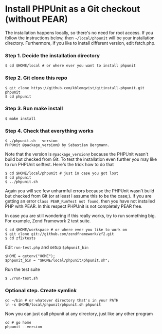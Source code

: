 # Install PHPUnit as a Git checkout (without PEAR)

The installation happens locally, so there's no need for root access. If you follow
the instructions below, then `~/local/phpunit` will be your installation directory.
Furthermore, if you like to install different version, edit fetch.php.

### Step 1. Decide the installation directory

    $ cd $HOME/local # or where ever you want to install phpunit

### Step 2. Git clone this repo

    $ git clone https://github.com/kblomqvist/gitinstall-phpunit.git phpunit
    $ cd phpunit

### Step 3. Run make install

    $ make install

### Step 4. Check that everything works

    $ ./phpunit.sh --version
    PHPUnit @package_version@ by Sebastian Bergmann.
    
Note that the version is `@package_version@` because the PHPUnit wasn't build but checked from Git. To test the installation even further you may like to run PHPUnit selftest. Here's the trick how to do that

    $ cd $HOME/local/phpunit # just in case you got lost
    $ cd phpunit
    $ ../phpunit.sh

Again you will see few unharmful errors because the PHPUnit wasn't build but checked from Git (or at least I assume this to be the case;). If you are getting an error `Class PEAR_RunTest not found`, then you have not installed PHP with PEAR. In this respect PHPUnit is not completely PEAR free.

In case you are still wondering if this really works, try to run something big. For example, Zend Framework 2 test suite.

    $ cd $HOME/workspace # or where ever you like to work on
    $ git clone git://github.com/zendframework/zf2.git
    $ cd zf2/tests

Edit `run-test.php` and setup `$phpunit_bin`

    $HOME = getenv("HOME");
    $phpunit_bin = "$HOME/local/phpunit/phpunit.sh";

Run the test suite

    $ ./run-test.sh

### Optional step. Create symlink

    cd ~/bin # or whatever directory that's in your PATH
    ln -s $HOME/local/phpunit/phpunit.sh phpunit

Now you can just call phpunit at any directory, just like any other program

    cd # go home
    phpunit --version
